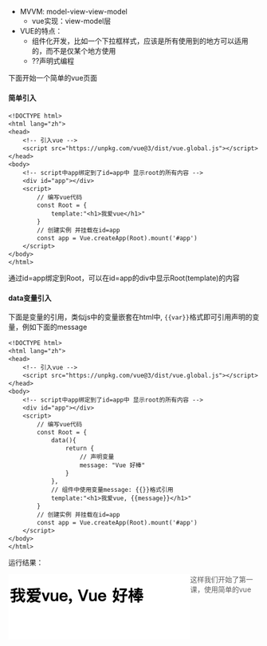 - MVVM: model-view-view-model
  - vue实现：view-model层
- VUE的特点：
  - 组件化开发，比如一个下拉框样式，应该是所有使用到的地方可以适用的，而不是仅某个地方使用
  - ??声明式编程



下面开始一个简单的vue页面

#### 简单引入

```vue
<!DOCTYPE html>
<html lang="zh">
<head>
    <!-- 引入vue -->
    <script src="https://unpkg.com/vue@3/dist/vue.global.js"></script>
</head>
<body>
    <!-- script中app绑定到了id=app中 显示root的所有内容 -->
    <div id="app"></div>
    <script>
        // 编写vue代码
        const Root = {
            template:"<h1>我爱vue</h1>"
        }
        // 创建实例 并挂载在id=app
        const app = Vue.createApp(Root).mount('#app')
    </script>
</body>
</html>
```

通过id=app绑定到Root，可以在id=app的div中显示Root(template)的内容

#### data变量引入

下面是变量的引用，类似js中的变量嵌套在html中,  `{{var}}`格式即可引用声明的变量，例如下面的message

```vue
<!DOCTYPE html>
<html lang="zh">
<head>
    <!-- 引入vue -->
    <script src="https://unpkg.com/vue@3/dist/vue.global.js"></script>
</head>
<body>
    <!-- script中app绑定到了id=app中 显示root的所有内容 -->
    <div id="app"></div>
    <script>
        // 编写vue代码
        const Root = {
            data(){
                return {
                    // 声明变量
                    message: "Vue 好棒"
                }
            },
            // 组件中使用变量message: {{}}格式引用
            template:"<h1>我爱vue, {{message}}</h1>"
        }
        // 创建实例 并挂载在id=app
        const app = Vue.createApp(Root).mount('#app')
    </script>
</body>
</html>
```

运行结果：

<img src="assets/image-20230405190611903.png" alt="image-20230405190611903" style="float:left" />

>  这样我们开始了第一课，使用简单的vue